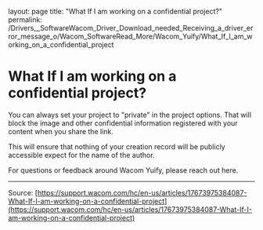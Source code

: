 layout: page
title: "What If I am working on a confidential project?"
permalink: /Drivers__SoftwareWacom_Driver_Download_needed_Receiving_a_driver_error_message_o/Wacom_SoftwareRead_More/Wacom_Yuify/What_If_I_am_working_on_a_confidential_project

# What If I am working on a confidential project?

You can always set your project to "private" in the project options. That will block the image and other confidential information registered with your content when you share the link.


This will ensure that nothing of your creation record will be publicly accessible expect for the name of the author.


For questions or feedback around Wacom Yuify, please reach out here.

---
Source: [https://support.wacom.com/hc/en-us/articles/17673975384087-What-If-I-am-working-on-a-confidential-project](https://support.wacom.com/hc/en-us/articles/17673975384087-What-If-I-am-working-on-a-confidential-project)
